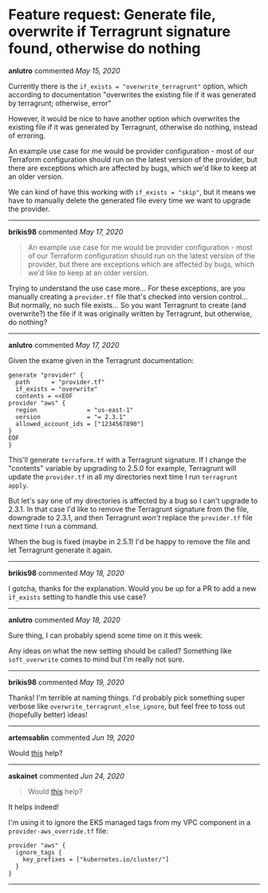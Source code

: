 # Feature request: Generate file, overwrite if Terragrunt signature found, otherwise do nothing

**anlutro** commented *May 15, 2020*

Currently there is the `if_exists = "overwrite_terragrunt"` option, which according to documentation "overwrites the existing file if it was generated by terragrunt; otherwise, error"

However, it would be nice to have another option which overwrites the existing file if it was generated by Terragrunt, otherwise do nothing, instead of erroring.

An example use case for me would be provider configuration - most of our Terraform configuration should run on the latest version of the provider, but there are exceptions which are affected by bugs, which we'd like to keep at an older version.

We can kind of have this working with `if_exists = "skip"`, but it means we have to manually delete the generated file every time we want to upgrade the provider.
<br />
***


**brikis98** commented *May 17, 2020*

> An example use case for me would be provider configuration - most of our Terraform configuration should run on the latest version of the provider, but there are exceptions which are affected by bugs, which we'd like to keep at an older version.

Trying to understand the use case more... For these exceptions, are you manually creating a `provider.tf` file that's checked into version control... But normally, no such file exists... So you want Terragrunt to create (and overwrite?) the file if it was originally written by Terragrunt, but otherwise, do nothing?
***

**anlutro** commented *May 17, 2020*

Given the exame given in the Terragrunt documentation:

```
generate "provider" {
  path      = "provider.tf"
  if_exists = "overwrite"
  contents = <<EOF
provider "aws" {
  region              = "us-east-1"
  version             = "= 2.3.1"
  allowed_account_ids = ["1234567890"]
}
EOF
}
```

This'll generate `terraform.tf` with a Terragrunt signature. If I change the "contents" variable by upgrading to 2.5.0 for example, Terragrunt will update the `provider.tf` in all my directories next time I run `terragrunt apply`.

But let's say one of my directories is affected by a bug so I can't upgrade to 2.3.1. In that case I'd like to remove the Terragrunt signature from the file, downgrade to 2.3.1, and then Terragrunt *won't* replace the `provider.tf` file next time I run a command.

When the bug is fixed (maybe in 2.5.1) I'd be happy to remove the file and let Terragrunt generate it again.
***

**brikis98** commented *May 18, 2020*

I gotcha, thanks for the explanation. Would you be up for a PR to add a new `if_exists` setting to handle this use case?
***

**anlutro** commented *May 18, 2020*

Sure thing, I can probably spend some time on it this week.

Any ideas on what the new setting should be called? Something like `soft_overwrite` comes to mind but I'm really not sure.
***

**brikis98** commented *May 19, 2020*

Thanks! I'm terrible at naming things. I'd probably pick something super verbose like `overwrite_terragrunt_else_ignore`, but feel free to toss out (hopefully better) ideas!
***

**artemsablin** commented *Jun 19, 2020*

Would [this](https://www.terraform.io/docs/configuration/override.html) help?
***

**askainet** commented *Jun 24, 2020*

> Would [this](https://www.terraform.io/docs/configuration/override.html) help?

It helps indeed!

I'm using it to ignore the EKS managed tags from my VPC component in a `provider-aws_override.tf` file:

```
provider "aws" {
  ignore_tags {
    key_prefixes = ["kubernetes.io/cluster/"]
  }
}
```

***

